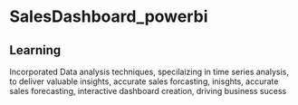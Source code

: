 # SalesDashboard_powerbi

## Learning
Incorporated Data analysis techniques, specilaizing in time series analysis, to deliver valuable insights, accurate sales forcasting, inisghts, accurate sales forecasting, interactive dashboard creation, driving business sucess
